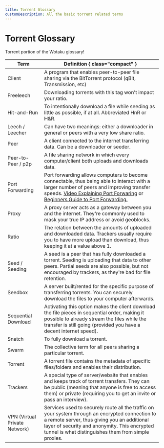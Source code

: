 ```yaml
---
title: Torrent Glossary
customDescription: All the basic torrent related terms
---
```


# Torrent Glossary
Torrent portion of the Wotaku glossary!

| Term             | Definition  { class="compact" }     |
|------------------|----------------------|
| Client           | A program that enables peer-to-peer file sharing via the BitTorrent protocol (qBit, Transmission, etc) |
| Freeleech        | Downloading torrents with this tag won't impact your ratio.  |
| Hit-and-Run      | To intentionally download a file while seeding as little as possible, if at all. Abbreviated HnR or H&R. |
| Leech / Leecher  | Can have two meanings: either a downloader in general or peers with a very low share ratio.  |
| Peer             | A client connected to the internet transferring data. Can be a downloader or seeder.   |
| Peer-to-Peer / p2p | A file sharing network in which every computer/client both uploads and downloads data.   |
| Port Forwarding      | Port forwarding allows computers to become connectable, thus being able to interact with a larger number of peers and improving transfer speeds. [Video Explaining Port Forwaring](https://www.youtube.com/watch?v=2G1ueMDgwxw) or [Beginners Guide to Port Forwarding.](https://learn.g2.com/port-forwarding) |
| Proxy     | A proxy server acts as a gateway between you and the internet. They're commonly used to mask your true IP address or avoid geoblocks. |
| Ratio            | The relation between the amounts of uploaded and downloaded data. Trackers usually require you to have more upload than download, thus keeping it at a value above 1. |
| Seed / Seeding   | A seed is a peer that has fully downloaded a torrent. Seeding is uploading that data to other peers. Partial seeds are also possible, but not encouraged by trackers, as they're bad for file retention. | 
| Seedbox          | A server built/rented for the specific purpose of transferring torrents. You can securely download the files to your computer afterwards.     |
| Sequential Download     | Activating this option makes the client download the file pieces in sequential order, making it possible to already stream the files while the transfer is still going (provided you have a decent internet speed). |
| Snatch           | To fully download a torrent.     |
| Swarm            | The collective term for all peers sharing a particular torrent.        |
| Torrent          | A torrent file contains the metadata of specific files/folders and enables their distribution.   |
| Trackers         | A special type of server/website that enables and keeps track of torrent transfers. They can be public (meaning that anyone is free to access them) or private (requiring you to get an invite or pass an interview). |
| VPN (Virtual Private Network) | Services used to securely route all the traffic on your system through an encrypted connection to a remote server, thus giving you an additional layer of security and anonymity. This encrypted tunnel is what distinguishes them from simple proxies. |